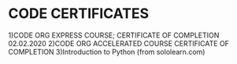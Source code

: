 # CODE CERTIFICATES
1)CODE ORG EXPRESS COURSE; CERTIFICATE OF COMPLETION 02.02.2020
2)CODE ORG ACCELERATED COURSE CERTIFICATE OF COMPLETION
3)Introduction to Python (from sololearn.com)

